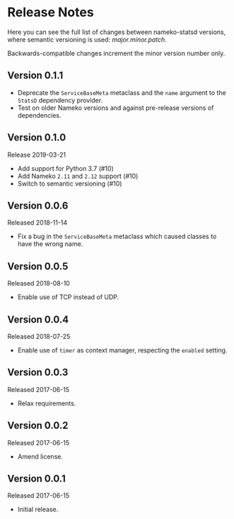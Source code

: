 Release Notes
=============

Here you can see the full list of changes between
nameko-statsd versions, where semantic versioning is used:
*major.minor.patch*.

Backwards-compatible changes increment the minor version number only.


Version 0.1.1
-------------

* Deprecate the `ServiceBaseMeta` metaclass and the `name` argument to the
  `StatsD` dependency provider.
* Test on older Nameko versions and against pre-release versions of
  dependencies.

Version 0.1.0
-------------

Release 2019-03-21

* Add support for Python 3.7 (#10)
* Add Nameko ``2.11`` and ``2.12`` support (#10)
* Switch to semantic versioning (#10)


Version 0.0.6
-------------

Released 2018-11-14

* Fix a bug in the `ServiceBaseMeta` metaclass which caused classes to have the
  wrong name.


Version 0.0.5
-------------

Released 2018-08-10

* Enable use of TCP instead of UDP.

Version 0.0.4
-------------

Released 2018-07-25

* Enable use of `timer` as context manager, respecting the `enabled` setting.


Version 0.0.3
-------------

Released 2017-06-15

* Relax requirements.


Version 0.0.2
-------------

Released 2017-06-15

* Amend license.


Version 0.0.1
-------------

Released 2017-06-15

* Initial release.
